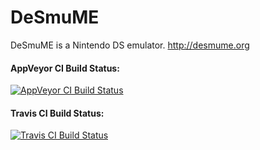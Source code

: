 # DeSmuME
DeSmuME is a Nintendo DS emulator.
http://desmume.org

#### AppVeyor CI Build Status: 
[![AppVeyor CI Build Status](https://ci.appveyor.com/api/projects/status/abfd7jm09wnmxyvu?svg=true)](https://ci.appveyor.com/project/zeromus/desmume)

#### Travis CI Build Status: 
[![Travis CI Build Status](https://travis-ci.org/rogerman/desmume.svg?branch=master)](https://travis-ci.org/rogerman/desmume/builds)
